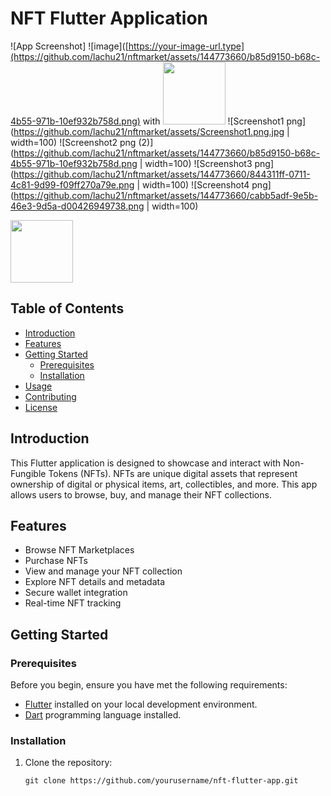 # NFT Flutter Application

![App Screenshot]
![image]([https://your-image-url.type](https://github.com/lachu21/nftmarket/assets/144773660/b85d9150-b68c-4b55-971b-10ef932b758d.png) with <img src="https://your-image-url.type" width="100" height="100">
![Screenshot1 png](https://github.com/lachu21/nftmarket/assets/Screenshot1.png.jpg | width=100)
![Screenshot2 png (2)](https://github.com/lachu21/nftmarket/assets/144773660/b85d9150-b68c-4b55-971b-10ef932b758d.png | width=100)
![Screenshot3 png](https://github.com/lachu21/nftmarket/assets/144773660/844311ff-0711-4c81-9d99-f09ff270a79e.png | width=100)
![Screenshot4 png](https://github.com/lachu21/nftmarket/assets/144773660/cabb5adf-9e5b-46e3-9d5a-d00426949738.png | width=100)

<img src="https://assets/Screenshot1.jpg" width="100" height="100">


## Table of Contents

- [Introduction](#introduction)
- [Features](#features)
- [Getting Started](#getting-started)
  - [Prerequisites](#prerequisites)
  - [Installation](#installation)
- [Usage](#usage)
- [Contributing](#contributing)
- [License](#license)

## Introduction

This Flutter application is designed to showcase and interact with Non-Fungible Tokens (NFTs). NFTs are unique digital assets that represent ownership of digital or physical items, art, collectibles, and more. This app allows users to browse, buy, and manage their NFT collections.

## Features

- Browse NFT Marketplaces
- Purchase NFTs
- View and manage your NFT collection
- Explore NFT details and metadata
- Secure wallet integration
- Real-time NFT tracking

## Getting Started

### Prerequisites

Before you begin, ensure you have met the following requirements:

- [Flutter](https://flutter.dev/) installed on your local development environment.
- [Dart](https://dart.dev/) programming language installed.

### Installation

1. Clone the repository:

   ```shell
   git clone https://github.com/yourusername/nft-flutter-app.git
